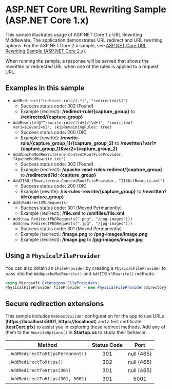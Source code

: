 # ASP.NET Core URL Rewriting Sample (ASP.NET Core 1.x)

This sample illustrates usage of ASP.NET Core 1.x URL Rewriting Middleware. The application demonstrates URL redirect and URL rewriting options. For the ASP.NET Core 2.x sample, see [ASP.NET Core URL Rewriting Sample (ASP.NET Core 2.x)](https://github.com/aspnet/Docs/tree/master/aspnetcore/fundamentals/url-rewriting/samples/2.x).

When running the sample, a response will be served that shows the rewritten or redirected URL when one of the rules is applied to a request URL.

## Examples in this sample

* `AddRedirect("redirect-rule/(.*)", "redirected/$1")`
  - Success status code: 302 (Found)
  - Example (redirect): **/redirect-rule/{capture_group}** to **/redirected/{capture_group}**
* `AddRewrite(@"^rewrite-rule/(\d+)/(\d+)", "rewritten?var1=$1&var2=$2", skipRemainingRules: true)`
  - Success status code: 200 (OK)
  - Example (rewrite): **/rewrite-rule/{capture_group_1}/{capture_group_2}** to **/rewritten?var1={capture_group_1}&var2={capture_group_2}**
* `AddApacheModRewrite(env.ContentRootFileProvider, "ApacheModRewrite.txt")`
  - Success status code: 302 (Found)
  - Example (redirect): **/apache-mod-rules-redirect/{capture_group}** to **/redirected?id={capture_group}**
* `AddIISUrlRewrite(env.ContentRootFileProvider, "IISUrlRewrite.xml")`
  - Success status code: 200 (OK)
  - Example (rewrite): **/iis-rules-rewrite/{capture_group}** to **/rewritten?id={capture_group}**
* `Add(RedirectXMLRequests)`
  - Success status code: 301 (Moved Permanently)
  - Example (redirect): **/file.xml** to **/xmlfiles/file.xml**
* `Add(new RedirectPNGRequests(".png", "/png-images")))`<br>`Add(new RedirectPNGRequests(".jpg", "/jpg-images")))`
  - Success status code: 301 (Moved Permanently)
  - Example (redirect): **/image.png** to **/png-images/image.png**
  - Example (redirect): **/image.jpg** to **/jpg-images/image.jpg**

## Using a `PhysicalFileProvider`
You can also obtain an `IFileProvider` by creating a `PhysicalFileProvider` to pass into the `AddApacheModRewrite()` and `AddIISUrlRewrite()` methods:
```csharp
using Microsoft.Extensions.FileProviders;
PhysicalFileProvider fileProvider = new PhysicalFileProvider(Directory.GetCurrentDirectory());
```
## Secure redirection extensions
This sample includes `WebHostBuilder` configuration for the app to use URLs (**https://localhost:5001**, **https://localhost**) and a test certificate (**testCert.pfx**) to assist you in exploring these redirect methods. Add any of them to the `RewriteOptions()` in **Startup.cs** to study their behavior.

Method | Status Code | Port
--- | :---: | :---:
`.AddRedirectToHttpsPermanent()` | 301 | null (465)
`.AddRedirectToHttps()` | 302 | null (465)
`.AddRedirectToHttps(301)` | 301 | null (465)
`.AddRedirectToHttps(301, 5001)` | 301 | 5001
